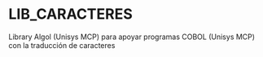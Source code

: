 # LIB_CARACTERES
Library Algol (Unisys MCP) para apoyar programas COBOL (Unisys MCP) con la traducción de caracteres

